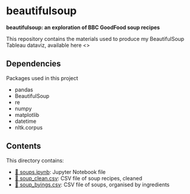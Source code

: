 # beautifulsoup
**beautifulsoup: an exploration of BBC GoodFood soup recipes**

This repository contains the materials used to produce my BeautifulSoup Tableau dataviz, available here <>

## Dependencies

Packages used in this project
- pandas
- BeautifulSoup
- re
- numpy
- matplotlib
- datetime
- nltk.corpus 
  
## Contents

This directory contains:

-   [📁 soups.ipynb](/blob/main/soups.ipynb): Jupyter Notebook file
-   [📁 soup_clean.csv](/blob/main/soup_clean.csv): CSV file of soup recipes, cleaned
-   [📁 soup_byings.csv](/blob/main/soup_byings.csv): CSV file of soups, organised by ingredients
